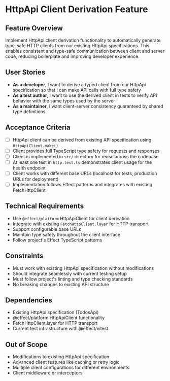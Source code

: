 # HttpApi Client Derivation Feature

## Feature Overview
Implement HttpApi client derivation functionality to automatically generate type-safe HTTP clients from our existing HttpApi specifications. This enables consistent and type-safe communication between client and server code, reducing boilerplate and improving developer experience.

## User Stories
- **As a developer**, I want to derive a typed client from our HttpApi specification so that I can make API calls with full type safety
- **As a test author**, I want to use the derived client in tests to verify API behavior with the same types used by the server
- **As a maintainer**, I want client-server consistency guaranteed by shared type definitions

## Acceptance Criteria
- [ ] HttpApi client can be derived from existing API specification using `HttpApiClient.make()`
- [ ] Client provides full TypeScript type safety for requests and responses
- [ ] Client is implemented in `src/` directory for reuse across the codebase
- [ ] At least one test in `http.test.ts` demonstrates client usage for the health endpoint
- [ ] Client works with different base URLs (localhost for tests, production URLs for deployment)
- [ ] Implementation follows Effect patterns and integrates with existing FetchHttpClient

## Technical Requirements
- Use `@effect/platform` HttpApiClient for client derivation
- Integrate with existing `FetchHttpClient.layer` for HTTP transport
- Support configurable base URLs
- Maintain type safety throughout the client interface
- Follow project's Effect TypeScript patterns

## Constraints
- Must work with existing HttpApi specification without modifications
- Should integrate seamlessly with current testing setup
- Must follow project's linting and type checking standards
- No breaking changes to existing API structure

## Dependencies
- Existing HttpApi specification (TodosApi)
- @effect/platform HttpApiClient functionality
- FetchHttpClient.layer for HTTP transport
- Current test infrastructure with @effect/vitest

## Out of Scope
- Modifications to existing HttpApi specification
- Advanced client features like caching or retry logic
- Multiple client configurations for different environments
- Client middleware or interceptors